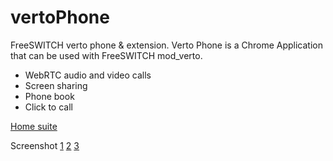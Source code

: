 # vertoPhone
FreeSWITCH verto phone & extension.
Verto Phone is a Chrome Application that can be used with FreeSWITCH mod_verto.

- WebRTC audio and video calls
- Screen sharing
- Phone book
- Click to call

[Home suite](http://verto.webitel.com/)

Screenshot
[1](docs/img/Screenshot1.png)
[2](docs/img/Screenshot1.png)
[3](docs/img/Screenshot1.png)
